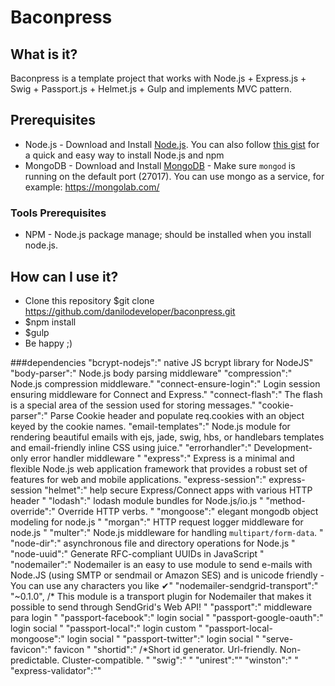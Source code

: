 Baconpress
==========

## What is it?
Baconpress is a template project that works with Node.js + Express.js + Swig + Passport.js + Helmet.js + Gulp and implements MVC pattern.

## Prerequisites
* Node.js - Download and Install [Node.js](http://www.nodejs.org/download/). You can also follow [this gist](https://gist.github.com/isaacs/579814) for a quick and easy way to install Node.js and npm
* MongoDB - Download and Install [MongoDB](http://docs.mongodb.org/manual/installation/) - Make sure `mongod` is running on the default port (27017). You can use mongo as a service, for example: https://mongolab.com/


### Tools Prerequisites
* NPM - Node.js package manage; should be installed when you install node.js.

## How can I use it?
* Clone this repository $git clone https://github.com/danilodeveloper/baconpress.git
* $npm install
* $gulp
* Be happy ;)

###dependencies
    "bcrypt-nodejs":" native JS bcrypt library for NodeJS"
    "body-parser":" Node.js body parsing middleware" 
    "compression":" Node.js compression middleware."
    "connect-ensure-login":" Login session ensuring middleware for Connect and Express."
    "connect-flash":" The flash is a special area of the session used for storing messages."
    "cookie-parser":" Parse Cookie header and populate req.cookies with an object keyed by the cookie names.
    "email-templates":" Node.js module for rendering beautiful emails with ejs, jade, swig, hbs, or handlebars templates and email-friendly inline CSS using juice."
    "errorhandler":" Development-only error handler middleware "
    "express":" Express is a minimal and flexible Node.js web application framework that provides a robust set of features for web and mobile applications.
    "express-session":" express-session
    "helmet":" help secure Express/Connect apps with various HTTP header  "
    "lodash":" lodash module bundles for Node.js/io.js "
    "method-override":" Override HTTP verbs. "
    "mongoose":" elegant mongodb object modeling for node.js "
    "morgan":" HTTP request logger middleware for node.js "
    "multer":" Node.js middleware for handling `multipart/form-data`. "
    "node-dir":" asynchronous file and directory operations for Node.js "
    "node-uuid":" Generate RFC-compliant UUIDs in JavaScript "
    "nodemailer":" Nodemailer is an easy to use module to send e-mails with Node.JS (using SMTP or sendmail or Amazon SES) and is unicode friendly - You can use any characters you like ✔"
    "nodemailer-sendgrid-transport":" "~0.1.0", /*  This module is a transport plugin for Nodemailer that makes it possible to send through SendGrid's Web API! "
    "passport":"  middleware para login "
    "passport-facebook":" login social "
    "passport-google-oauth":" login social "
    "passport-local":" login custom "
    "passport-local-mongoose":" login social "
    "passport-twitter":" login social "
    "serve-favicon":" favicon "
    "shortid":" /*Short id generator. Url-friendly. Non-predictable. Cluster-compatible. "
    "swig":"  "
    "unirest":"" 
    "winston":" "
    "express-validator":""
